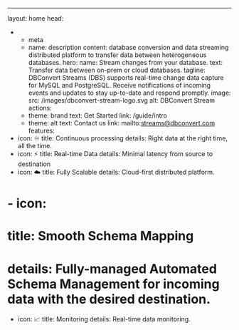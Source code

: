 ---
layout: home
head:
  - - meta
    - name: description
      content: database conversion and data streaming distributed platform to transfer data between heterogeneous databases.
hero:
  name:  Stream changes from your database.
  text: Transfer data between on-prem or cloud databases.
  tagline: DBConvert Streams (DBS) supports real-time change data capture for MySQL and PostgreSQL. Receive notifications of incoming events and updates to stay up-to-date and respond promptly. 
  image:
    src: /images/dbconvert-stream-logo.svg
    alt: DBConvert Stream
  actions:
    - theme: brand
      text: Get Started
      link: /guide/intro
    - theme: alt
      text: Contact us
      link: mailto:streams@dbconvert.com
features:
  - icon: ♾️
    title: Continuous processing
    details: Right data at the right time, all the time.
  - icon: ⚡️
    title: Real-time Data
    details: Minimal latency from source to destination
  - icon: ☁️
    title: Fully Scalable
    details: Cloud-first distributed platform.
  # - icon:
  #   title: Smooth Schema Mapping
  #   details: Fully-managed Automated Schema Management for incoming data with the desired destination.
  - icon: 📈
    title: Monitoring
    details: Real-time data monitoring.

